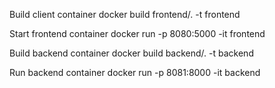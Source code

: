 Build client container
docker build frontend/. -t frontend 

Start frontend container
docker run -p 8080:5000 -it frontend

Build backend container
docker build backend/. -t backend

Run backend container
docker run -p 8081:8000 -it backend 